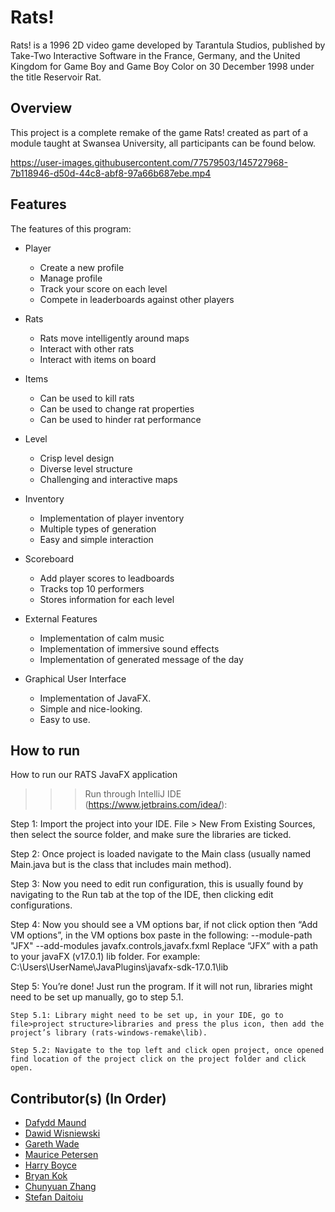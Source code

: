 # Rats!
Rats! is a 1996 2D video game developed by Tarantula Studios, published by Take-Two Interactive Software in the France, Germany, and the United Kingdom for Game Boy and Game Boy Color on 30 December 1998 under the title Reservoir Rat.

## Overview
This project is a complete remake of the game Rats! created as part of a module taught at Swansea University, all participants can be found below.

https://user-images.githubusercontent.com/77579503/145727968-7b118946-d50d-44c8-abf8-97a66b687ebe.mp4

## Features
The features of this program:

* Player
  * Create a new profile
  * Manage profile
  * Track your score on each level
  * Compete in leaderboards against other players

* Rats
  * Rats move intelligently around maps
  * Interact with other rats
  * Interact with items on board

* Items
  * Can be used to kill rats
  * Can be used to change rat properties
  * Can be used to hinder rat performance

* Level
  * Crisp level design
  * Diverse level structure
  * Challenging and interactive maps

* Inventory
  * Implementation of player inventory
  * Multiple types of generation
  * Easy and simple interaction

* Scoreboard
  * Add player scores to leadboards
  * Tracks top 10 performers
  * Stores information for each level

* External Features
  * Implementation of calm music
  * Implementation of immersive sound effects
  * Implementation of generated message of the day

* Graphical User Interface
  * Implementation of JavaFX.
  * Simple and nice-looking.
  * Easy to use.

## How to run
How to run our RATS JavaFX application

>>>Run through IntelliJ IDE (https://www.jetbrains.com/idea/):

Step 1: Import the project into your IDE. File > New From Existing Sources, then select the source folder, and make sure the libraries are ticked. 

Step 2: Once project is loaded navigate to the Main class (usually named Main.java but is the class that includes main method).

Step 3: Now you need to edit run configuration, this is usually found by navigating to the Run tab at the top of the IDE, then clicking edit configurations.

Step 4: Now you should see a VM options bar, if not click option then “Add VM options”, in the VM options box paste in the following:
--module-path "JFX" --add-modules javafx.controls,javafx.fxml
Replace “JFX” with a path to your javaFX (v17.0.1) lib folder. 
For example: C:\Users\UserName\JavaPlugins\javafx-sdk-17.0.1\lib

Step 5: You’re done! Just run the program. If it will not run, libraries might need to be set up manually, go to step 5.1.

	Step 5.1: Library might need to be set up, in your IDE, go to file>project structure>libraries and press the plus icon, then add the project’s library (rats-windows-remake\lib).

	Step 5.2: Navigate to the top left and click open project, once opened find location of the project click on the project folder and click open.


## Contributor(s) (In Order)
* [Dafydd Maund](https://github.com/Stryzhh)
* [Dawid Wisniewski](https://github.com/SnickyBicky)
* [Gareth Wade](https://github.com/WickedI)
* [Maurice Petersen](https://github.com/devhambe)
* [Harry Boyce](https://github.com/harryboyce2011556)
* [Bryan Kok](https://github.com/DishonestOne)
* [Chunyuan Zhang](https://github.com/HtmlIsTheBestProgrammingLanaguage)
* [Stefan Daitoiu](https://github.com/Ethosss)
